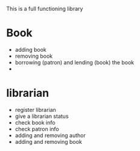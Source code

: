 This is a full functioning library

# Book
- adding book
- removing book
- borrowing (patron) and lending (book) the book
- 

# librarian
- register librarian
- give a librarian status
- check book info
- check patron info
- adding and removing author
- adding and removing book 
